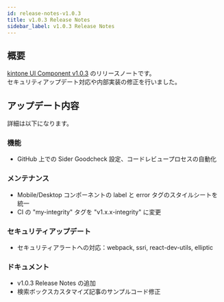 ```yaml
---
id: release-notes-v1.0.3
title: v1.0.3 Release Notes
sidebar_label: v1.0.3 Release Notes
---
```


## 概要

[kintone UI Component v1.0.3](https://github.com/kintone-labs/kintone-ui-component/releases/tag/v1.0.3) のリリースノートです。<br/>
セキュリティアップデート対応や内部実装の修正を行いました。

## アップデート内容

詳細は以下になります。

### 機能
- GitHub 上での Sider Goodcheck 設定、コードレビュープロセスの自動化

### メンテナンス
- Mobile/Desktop コンポーネントの label と error タグのスタイルシートを統一
- CI の "my-integrity" タグを "v1.x.x-integrity" に変更

### セキュリティアップデート
- セキュリティアラートへの対応：webpack, ssri, react-dev-utils, elliptic

### ドキュメント
- v1.0.3 Release Notes の追加
- 検索ボックスカスタマイズ記事のサンプルコード修正